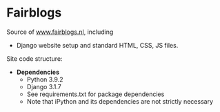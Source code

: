 # Fairblogs

Source of www.fairblogs.nl, including
- Django website setup and standard HTML, CSS, JS files.

Site code structure:

- **Dependencies**
  - Python 3.9.2
  - Django 3.1.7
  - See requirements.txt for package dependencies
  - Note that iPython and its dependencies are not strictly necessary
